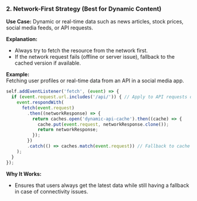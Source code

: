 ### **2. Network-First Strategy (Best for Dynamic Content)**

**Use Case:** Dynamic or real-time data such as news articles, stock prices, social media feeds, or API requests.

**Explanation:**

-   Always try to fetch the resource from the network first.
-   If the network request fails (offline or server issue), fallback to the cached version if available.

**Example:**  
Fetching user profiles or real-time data from an API in a social media app.

```javascript
self.addEventListener('fetch', (event) => {
  if (event.request.url.includes('/api/')) { // Apply to API requests only
    event.respondWith(
      fetch(event.request)
        .then((networkResponse) => {
          return caches.open('dynamic-api-cache').then((cache) => {
            cache.put(event.request, networkResponse.clone());
            return networkResponse;
          });
        })
        .catch(() => caches.match(event.request)) // Fallback to cache if network fails
    );
  }
});
```

**Why It Works:**

-   Ensures that users always get the latest data while still having a fallback in case of connectivity issues.
